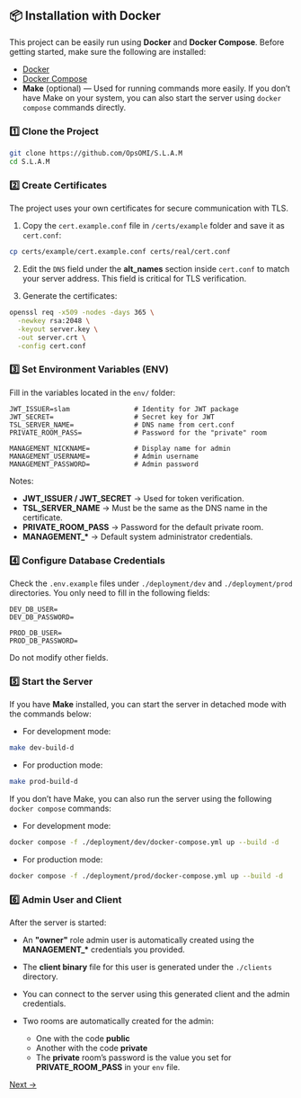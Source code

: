 ## 📦 Installation with Docker

This project can be easily run using **Docker** and **Docker Compose**. Before getting started, make sure the following are installed:

- [Docker](https://docs.docker.com/get-docker/)
- [Docker Compose](https://docs.docker.com/compose/install/)
- **Make** (optional) — Used for running commands more easily.
  If you don’t have Make on your system, you can also start the server using `docker compose` commands directly.

### 1️⃣ Clone the Project

```bash
git clone https://github.com/OpsOMI/S.L.A.M
cd S.L.A.M
```

### 2️⃣ Create Certificates

The project uses your own certificates for secure communication with TLS.

1. Copy the `cert.example.conf` file in `/certs/example` folder and save it as `cert.conf`:

```bash
cp certs/example/cert.example.conf certs/real/cert.conf
```

2. Edit the `DNS` field under the **alt_names** section inside `cert.conf` to match your server address.
   This field is critical for TLS verification.

3. Generate the certificates:

```bash
openssl req -x509 -nodes -days 365 \
  -newkey rsa:2048 \
  -keyout server.key \
  -out server.crt \
  -config cert.conf
```

### 3️⃣ Set Environment Variables (ENV)

Fill in the variables located in the `env/` folder:

```env
JWT_ISSUER=slam                # Identity for JWT package
JWT_SECRET=                    # Secret key for JWT
TSL_SERVER_NAME=               # DNS name from cert.conf
PRIVATE_ROOM_PASS=             # Password for the "private" room

MANAGEMENT_NICKNAME=           # Display name for admin
MANAGEMENT_USERNAME=           # Admin username
MANAGEMENT_PASSWORD=           # Admin password
```

Notes:

- **JWT_ISSUER / JWT_SECRET** → Used for token verification.
- **TSL_SERVER_NAME** → Must be the same as the DNS name in the certificate.
- **PRIVATE_ROOM_PASS** → Password for the default private room.
- **MANAGEMENT\_\*** → Default system administrator credentials.

### 4️⃣ Configure Database Credentials

Check the `.env.example` files under `./deployment/dev` and `./deployment/prod` directories.
You only need to fill in the following fields:

```env
DEV_DB_USER=
DEV_DB_PASSWORD=

PROD_DB_USER=
PROD_DB_PASSWORD=
```

Do not modify other fields.

### 5️⃣ Start the Server

If you have **Make** installed, you can start the server in detached mode with the commands below:

- For development mode:

```bash
make dev-build-d
```

- For production mode:

```bash
make prod-build-d
```

If you don’t have Make, you can also run the server using the following `docker compose` commands:

- For development mode:

```bash
docker compose -f ./deployment/dev/docker-compose.yml up --build -d
```

- For production mode:

```bash
docker compose -f ./deployment/prod/docker-compose.yml up --build -d
```

### 6️⃣ Admin User and Client

After the server is started:

- An **"owner"** role admin user is automatically created using the **MANAGEMENT\_\*** credentials you provided.
- The **client binary** file for this user is generated under the `./clients` directory.
- You can connect to the server using this generated client and the admin credentials.
- Two rooms are automatically created for the admin:

  - One with the code **public**
  - Another with the code **private**
  - The **private** room’s password is the value you set for **PRIVATE_ROOM_PASS** in your `env` file.

[Next →](docs/en/02_features.md)
